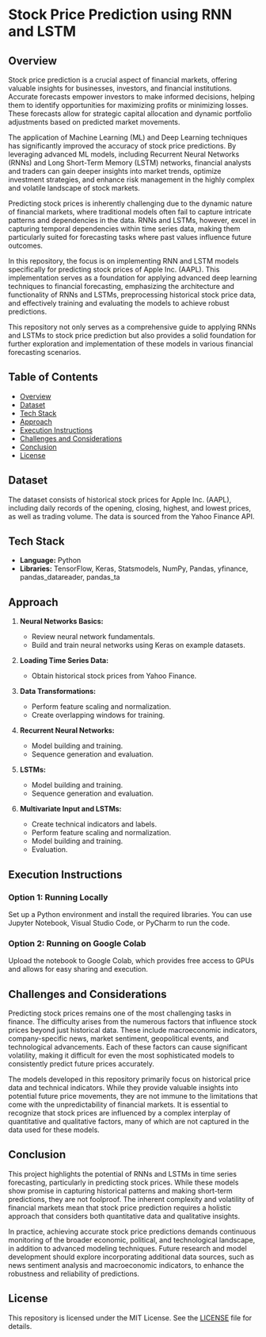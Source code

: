 # Stock Price Prediction using RNN and LSTM

## Overview
Stock price prediction is a crucial aspect of financial markets, offering valuable insights for businesses, investors, and financial institutions. Accurate forecasts empower investors to make informed decisions, helping them to identify opportunities for maximizing profits or minimizing losses. These forecasts allow for strategic capital allocation and dynamic portfolio adjustments based on predicted market movements.

The application of Machine Learning (ML) and Deep Learning techniques has significantly improved the accuracy of stock price predictions. By leveraging advanced ML models, including Recurrent Neural Networks (RNNs) and Long Short-Term Memory (LSTM) networks, financial analysts and traders can gain deeper insights into market trends, optimize investment strategies, and enhance risk management in the highly complex and volatile landscape of stock markets.

Predicting stock prices is inherently challenging due to the dynamic nature of financial markets, where traditional models often fail to capture intricate patterns and dependencies in the data. RNNs and LSTMs, however, excel in capturing temporal dependencies within time series data, making them particularly suited for forecasting tasks where past values influence future outcomes.

In this repository, the focus is on implementing RNN and LSTM models specifically for predicting stock prices of Apple Inc. (AAPL). This implementation serves as a foundation for applying advanced deep learning techniques to financial forecasting, emphasizing the architecture and functionality of RNNs and LSTMs, preprocessing historical stock price data, and effectively training and evaluating the models to achieve robust predictions.

This repository not only serves as a comprehensive guide to applying RNNs and LSTMs to stock price prediction but also provides a solid foundation for further exploration and implementation of these models in various financial forecasting scenarios.

## Table of Contents
- [Overview](#overview)
- [Dataset](#dataset)
- [Tech Stack](#tech-stack)
- [Approach](#approach)
- [Execution Instructions](#execution-instructions)
- [Challenges and Considerations](#challenges-and-considerations)
- [Conclusion](#conclusion)
- [License](#license)

## Dataset
The dataset consists of historical stock prices for Apple Inc. (AAPL), including daily records of the opening, closing, highest, and lowest prices, as well as trading volume. The data is sourced from the Yahoo Finance API.

## Tech Stack
- **Language:** Python
- **Libraries:** TensorFlow, Keras, Statsmodels, NumPy, Pandas, yfinance, pandas_datareader, pandas_ta

## Approach
1. **Neural Networks Basics:**
   - Review neural network fundamentals.
   - Build and train neural networks using Keras on example datasets.

2. **Loading Time Series Data:**
   - Obtain historical stock prices from Yahoo Finance.

3. **Data Transformations:**
   - Perform feature scaling and normalization.
   - Create overlapping windows for training.

4. **Recurrent Neural Networks:**
   - Model building and training.
   - Sequence generation and evaluation.

5. **LSTMs:**
   - Model building and training.
   - Sequence generation and evaluation.

6. **Multivariate Input and LSTMs:**
   - Create technical indicators and labels.
   - Perform feature scaling and normalization.
   - Model building and training.
   - Evaluation.

## Execution Instructions
### Option 1: Running Locally
Set up a Python environment and install the required libraries. You can use Jupyter Notebook, Visual Studio Code, or PyCharm to run the code.

### Option 2: Running on Google Colab
Upload the notebook to Google Colab, which provides free access to GPUs and allows for easy sharing and execution.

## Challenges and Considerations
Predicting stock prices remains one of the most challenging tasks in finance. The difficulty arises from the numerous factors that influence stock prices beyond just historical data. These include macroeconomic indicators, company-specific news, market sentiment, geopolitical events, and technological advancements. Each of these factors can cause significant volatility, making it difficult for even the most sophisticated models to consistently predict future prices accurately.

The models developed in this repository primarily focus on historical price data and technical indicators. While they provide valuable insights into potential future price movements, they are not immune to the limitations that come with the unpredictability of financial markets. It is essential to recognize that stock prices are influenced by a complex interplay of quantitative and qualitative factors, many of which are not captured in the data used for these models.

## Conclusion
This project highlights the potential of RNNs and LSTMs in time series forecasting, particularly in predicting stock prices. While these models show promise in capturing historical patterns and making short-term predictions, they are not foolproof. The inherent complexity and volatility of financial markets mean that stock price prediction requires a holistic approach that considers both quantitative data and qualitative insights.

In practice, achieving accurate stock price predictions demands continuous monitoring of the broader economic, political, and technological landscape, in addition to advanced modeling techniques. Future research and model development should explore incorporating additional data sources, such as news sentiment analysis and macroeconomic indicators, to enhance the robustness and reliability of predictions.

## License
This repository is licensed under the MIT License. See the [LICENSE](LICENSE) file for details.
